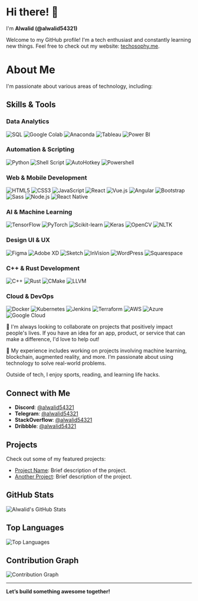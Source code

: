 # Hi there! 👋

I'm **Alwalid (@alwalid54321)**

Welcome to my GitHub profile! I'm a tech enthusiast and constantly learning new things. Feel free to check out my website: [techosophy.me](http://www.techosophy.me).

# About Me

I'm passionate about various areas of technology, including:

## Skills & Tools

<!--[![trophy](https://github-profile-trophy.vercel.app/?username=alwalid54321)](https://github.com/ryo-ma/github-profile-trophy)-->

### Data Analytics
![SQL](https://img.shields.io/badge/-SQL-003B57?logo=sql&logoColor=white)
![Google Colab](https://img.shields.io/badge/-Google%20Colab-F9AB00?logo=googlecolab&logoColor=black)
![Anaconda](https://img.shields.io/badge/-Anaconda-44A833?logo=anaconda&logoColor=white)
![Tableau](https://img.shields.io/badge/-Tableau-E97627?logo=tableau&logoColor=white)
![Power BI](https://img.shields.io/badge/-Power%20BI-F2C811?logo=powerbi&logoColor=black)

### Automation & Scripting
![Python](https://img.shields.io/badge/-Python-3776AB?logo=python&logoColor=white)
![Shell Script](https://img.shields.io/badge/-Shell%20Script-4EAA25?logo=gnu-bash&logoColor=white)
![AutoHotkey](https://img.shields.io/badge/-AutoHotkey-3C3C3C?logo=autohotkey&logoColor=white)
![Powershell](https://img.shields.io/badge/-PowerShell-5391FE?logo=powershell&logoColor=white)

### Web & Mobile Development
![HTML5](https://img.shields.io/badge/-HTML5-E34F26?logo=html5&logoColor=white)
![CSS3](https://img.shields.io/badge/-CSS3-1572B6?logo=css3&logoColor=white)
![JavaScript](https://img.shields.io/badge/-JavaScript-F7DF1E?logo=javascript&logoColor=black)
![React](https://img.shields.io/badge/-React-61DAFB?logo=react&logoColor=black)
![Vue.js](https://img.shields.io/badge/-Vue.js-4FC08D?logo=vue.js&logoColor=white)
![Angular](https://img.shields.io/badge/-Angular-DD0031?logo=angular&logoColor=white)
![Bootstrap](https://img.shields.io/badge/-Bootstrap-563D7C?logo=bootstrap&logoColor=white)
![Sass](https://img.shields.io/badge/-Sass-CC6699?logo=sass&logoColor=white)
![Node.js](https://img.shields.io/badge/-Node.js-339933?logo=node.js&logoColor=white)
![React Native](https://img.shields.io/badge/-React%20Native-20232A?logo=react&logoColor=61DAFB)

### AI & Machine Learning
![TensorFlow](https://img.shields.io/badge/-TensorFlow-FF6F00?logo=tensorflow&logoColor=white)
![PyTorch](https://img.shields.io/badge/-PyTorch-EE4C2C?logo=pytorch&logoColor=white)
![Scikit-learn](https://img.shields.io/badge/-Scikit--learn-F7931E?logo=scikit-learn&logoColor=white)
![Keras](https://img.shields.io/badge/-Keras-D00000?logo=keras&logoColor=white)
![OpenCV](https://img.shields.io/badge/-OpenCV-5C3EE8?logo=opencv&logoColor=white)
![NLTK](https://img.shields.io/badge/-NLTK-8F4B6C?logo=nltk&logoColor=white)

### Design UI & UX
![Figma](https://img.shields.io/badge/-Figma-F24E1E?logo=figma&logoColor=white)
![Adobe XD](https://img.shields.io/badge/-Adobe%20XD-FF26D1?logo=adobexd&logoColor=white)
![Sketch](https://img.shields.io/badge/-Sketch-F7B500?logo=sketch&logoColor=white)
![InVision](https://img.shields.io/badge/-InVision-FF6F61?logo=invision&logoColor=white)
![WordPress](https://img.shields.io/badge/-WordPress-21759B?logo=wordpress&logoColor=white)
![Squarespace](https://img.shields.io/badge/-Squarespace-121212?logo=squarespace&logoColor=white)


### C++ & Rust Development
![C++](https://img.shields.io/badge/-C++-00599C?logo=cplusplus&logoColor=white)
![Rust](https://img.shields.io/badge/-Rust-000000?logo=rust&logoColor=white)
![CMake](https://img.shields.io/badge/-CMake-064F8C?logo=cmake&logoColor=white)
![LLVM](https://img.shields.io/badge/-LLVM-5C2D91?logo=llvm&logoColor=white)

### Cloud & DevOps
![Docker](https://img.shields.io/badge/-Docker-2496ED?logo=docker&logoColor=white)
![Kubernetes](https://img.shields.io/badge/-Kubernetes-326CE5?logo=kubernetes&logoColor=white)
![Jenkins](https://img.shields.io/badge/-Jenkins-D24939?logo=jenkins&logoColor=white)
![Terraform](https://img.shields.io/badge/-Terraform-7D3F8C?logo=terraform&logoColor=white)
![AWS](https://img.shields.io/badge/-AWS-232F3E?logo=amazonaws&logoColor=white)
![Azure](https://img.shields.io/badge/-Azure-0078D4?logo=microsoft-azure&logoColor=white)
![Google Cloud](https://img.shields.io/badge/-Google%20Cloud-4285F4?logo=google-cloud&logoColor=white)



🫴 I'm always looking to collaborate on projects that positively impact people's lives. If you have an idea for an app, product, or service that can make a difference, I'd love to help out!

🤘 My experience includes working on projects involving machine learning, blockchain, augmented reality, and more. I’m passionate about using technology to solve real-world problems.

Outside of tech, I enjoy sports, reading, and learning life hacks.

## Connect with Me

- **Discord**: [@alwalid54321](https://discord.com/users/alwalid54321)
- **Telegram**: [@alwalid54321](https://t.me/alwalid54321)
- **StackOverflow**: [@alwalid54321](https://stackoverflow.com/users/alwalid54321)
- **Dribbble**: [@alwalid54321](https://dribbble.com/alwalid54321)

## Projects

Check out some of my featured projects:

- [Project Name](link_to_project): Brief description of the project.
- [Another Project](link_to_another_project): Brief description of the project.


## GitHub Stats

![Alwalid's GitHub Stats](https://github-readme-stats.vercel.app/api?username=alwalid54321&show_icons=true&hide_title=true&hide=prs&count_private=true&theme=radical)

## Top Languages

![Top Languages](https://github-readme-stats.vercel.app/api/top-langs/?username=alwalid54321&layout=compact&theme=radical)

## Contribution Graph

![Contribution Graph](https://github-readme-streak-stats.herokuapp.com/?user=alwalid54321&theme=radical)



---

**Let’s build something awesome together!**
